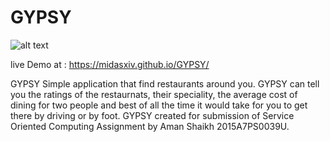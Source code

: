 # GYPSY
![alt text](gypsy.jpg)

live Demo at : https://midasxiv.github.io/GYPSY/

GYPSY Simple application that find restaurants around you.
GYPSY can tell you the ratings of the restaurnats, their speciality, the average cost of dining for two people and best of all the time it would take for you to get there by driving or by foot.
GYPSY created for submission of Service Oriented Computing Assignment by Aman Shaikh 2015A7PS0039U.
